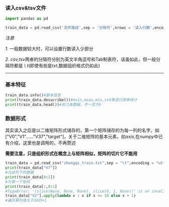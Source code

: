 ### 读入csv&tsv文件

```python
import pandas as pd 

train_data = pd.read_csv('文件路径',sep = '分隔符',nrows = '读入行数',encoding = '编码模式')

```
*注意*

*1.* 一般数据较大时，可以设置行数读入少部分

*2.* *csv,tsv*两者的分隔符分别为英文半角逗号和Tab制表符，话虽如此，但一般分隔符都是 *\\* *t*(即使有些是*txt*,数据组织格式仍如此)
***
### 基本特征
```python
train_data.info()#基本信息
print(train_data.desucribe())#main,mean,min,std等进行简单统计
print(train_data.head())#前几条数据，不一定为5
```

### 数据形式

其实读入之后是以二维矩阵形式储存的，第一个矩阵储存的为每一列的名字，如["V0","V1"……"V37","target"]，关于二维矩阵的基本元素，如*axis*,在*numpy*中已有介绍，这里也是调用的，不再赘述

**需要注意，只是组织形式在概念上与矩阵相似，矩阵的切片它不能用**
```python
train_data = pd.read_csv("zhengqi_train.txt",sep = "\t",encoding = "utf-8")
print(train_data["V7"])
#为该列下的数据
print(train_data[0:1])
#为第一个矩阵
print(train_data[:,0:1]
#TypeError: '(slice(None, None, None), slice(0, 1, None))' is an invalid key
train_data["V2"].apply(lambda x : x if x <= 10 else x + 1)
#遍历某列值大于10的+1
```

